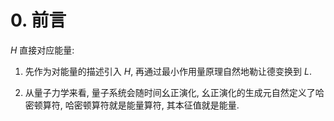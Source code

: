 # 0. 前言

$H$ 直接对应能量:

1. 先作为对能量的描述引入 $H$, 再通过最小作用量原理自然地勒让德变换到 $L$.

2. 从量子力学来看, 量子系统会随时间幺正演化, 幺正演化的生成元自然定义了哈密顿算符, 哈密顿算符就是能量算符, 其本征值就是能量.
